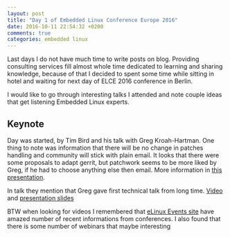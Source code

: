 ```yaml
---
layout: post
title: "Day 1 of Embedded Linux Conference Europe 2016"
date: 2016-10-11 22:54:32 +0200
comments: true
categories: embedded linux
---
```


Last days I do not have much time to write posts on blog. Providing consulting
services fill almost whole time dedicated to learning and sharing knowledge,
because of that I decided to spent some time while sitting in hotel and waiting
for next day of ELCE 2016 conference in Berlin.

I would like to go through interesting talks I attended and note couple ideas
that get listening Embedded Linux experts.

## Keynote

Day was started, by Tim Bird and his talk with Greg Kroah-Hartman. One thing to
note was information that there will be no change in patches handling and
community will stick with plain email. It looks that there were some proposals
to adapt gerrit, but patchwork seems to be more liked by Greg, if he had to
choose anything else then email. More information in [this presentation](https://github.com/gregkh/presentation-stone-tools/blob/master/stone-tools.pdf).

In talk they mention that Greg gave first technical talk from long time.
[Video](https://www.youtube.com/watch?v=AdPxeGHIZ74) and [presentation
slides](https://github.com/gregkh/presentation-driver-model/blob/master/driver-model.pdf)



BTW when looking for videos I remembered that [eLinux Events site](http://elinux.org/Events#Past_events)
have amazed number of recent informations from conferences. I also found that
there is some number of webinars that maybe interesting 

